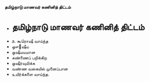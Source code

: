 **தமிழ்நாடு மாணவர் கணினித் திட்டம்**
- # தமிழ்நாடு மாணவர் கணினித் திட்டம்
- a. கூரொஷீ வாய்ந்த
- ஔ஢ஷீய
- ஒஷீமயமான
- கண்ணைப் பறிக்கிற
- ஒஷீர்வுமிக்க
- வண்ண வகையில் முனைப்பான
- உயிர்க்களை வாய்ந்த.

